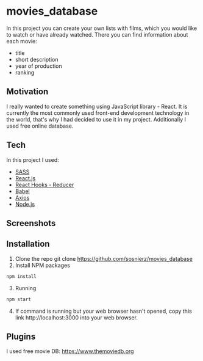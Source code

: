 # movies_database




In this project you can create your own lists with films, which you would like to watch or have already watched.
There you can find information about each movie:
- title
- short description
- year of production
- ranking

## Motivation
I really wanted to create something using JavaScript library - React. It is currently the most commonly used front-end development technology in the world, that's why I had decided to use it in my project. Additionally I used free online database.

## Tech

In this project I used:

- [SASS](https://sass-lang.com/documentation)
- [React.js](https://reactjs.org/)
- [React Hooks - Reducer](https://reactjs.org/docs/hooks-reference.html)
- [Babel](https://babeljs.io/)
- [Axios](https://axios-http.com/docs/intro)
- [Node.js](https://nodejs.dev/)

## Screenshots

## Installation

1. Clone the repo git clone https://github.com/sosnierz/movies_database
2. Install NPM packages
```sh
npm install
```
3. Running
```sh
npm start
```
4. If command is running but your web browser hasn't opened, copy this link http://localhost:3000 into your web browser.

## Plugins
I used free movie DB: https://www.themoviedb.org
